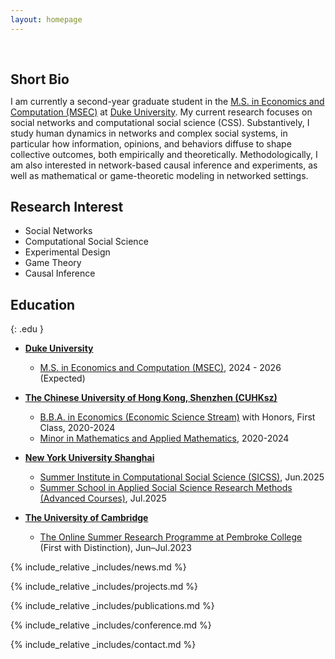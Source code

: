 ```yaml
---
layout: homepage
---
```


<h1 id="about-me"></h1>

<h2 style="margin: 60px 0px 10px;">Short Bio</h2>

I am currently a second-year graduate student in the [M.S. in Economics and Computation (MSEC)](https://econ.duke.edu/masters-programs/degree-programs/msec) at [Duke University](https://duke.edu/). My current research focuses on social networks and computational social science (CSS). Substantively, I study human dynamics in networks and complex social systems, in particular how information, opinions, and behaviors diffuse to shape collective outcomes, both empirically and theoretically. Methodologically, I am also interested in network-based causal inference and experiments, as well as mathematical or game-theoretic modeling in networked settings. 

## Research Interest

- Social Networks
- Computational Social Science
- Experimental Design
- Game Theory
- Causal Inference


## Education
{: .edu }

- [**Duke University**](https://duke.edu/)
  - [M.S. in Economics and Computation (MSEC)](https://econ.duke.edu/masters-programs/degree-programs/msec), 2024 - 2026 (Expected)

- [**The Chinese University of Hong Kong, Shenzhen (CUHKsz)**](https://www.cuhk.edu.cn/en)
  - [B.B.A. in Economics (Economic Science Stream)](https://sme.cuhk.edu.cn/en/page/43) with Honors, First Class, 2020-2024
  - [Minor in Mathematics and Applied Mathematics](https://registry.cuhk.edu.cn/en/page/243), 2020-2024

- [**New York University Shanghai**](https://shanghai.nyu.edu/)
  - [Summer Institute in Computational Social Science (SICSS)](https://sicss.io/2025/nyu-shanghai/), Jun.2025
  - [Summer School in Applied Social Science Research Methods (Advanced Courses)](https://caser.shanghai.nyu.edu/training/2025-summer-school-methods/), Jul.2025

- [**The University of Cambridge**](https://www.cam.ac.uk/)
  - [The Online Summer Research Programme at Pembroke College](https://www.pem.cam.ac.uk/international-programmes/online-summer-research-programme) (First with Distinction), Jun–Jul.2023
 

{% include_relative _includes/news.md %}

{% include_relative _includes/projects.md %}

{% include_relative _includes/publications.md %}

{% include_relative _includes/conference.md %}

{% include_relative _includes/contact.md %}
